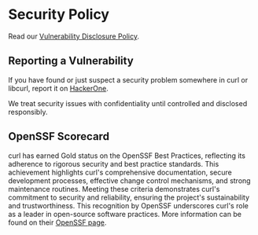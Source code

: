 <!--
Copyright (C) Daniel Stenberg, <daniel@haxx.se>, et al.

SPDX-License-Identifier: curl
-->

# Security Policy

Read our [Vulnerability Disclosure Policy](docs/VULN-DISCLOSURE-POLICY.md).

## Reporting a Vulnerability

If you have found or just suspect a security problem somewhere in curl or
libcurl, report it on [HackerOne](https://hackerone.com/curl).

We treat security issues with confidentiality until controlled and disclosed responsibly.

## OpenSSF Scorecard

curl has earned Gold status on the OpenSSF Best Practices, reflecting its adherence to
rigorous security and best practice standards. This achievement highlights curl's
comprehensive documentation, secure development processes, effective change control
mechanisms, and strong maintenance routines. Meeting these criteria demonstrates curl's
commitment to security and reliability, ensuring the project's sustainability and
trustworthiness. This recognition by OpenSSF underscores curl's role as a leader in
open-source software practices. More information can be found on
their [OpenSSF page](https://www.bestpractices.dev/projects/63).
